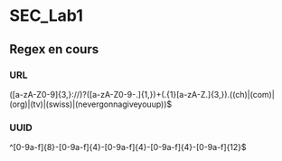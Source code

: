 # SEC_Lab1

## Regex en cours

### URL

([a-zA-Z0-9]{3,}:\/\/)?([a-zA-Z0-9\-.]{1,})+(.{1}[a-zA-Z.]{3,}).((ch)|(com)|(org)|(tv)|(swiss)|(nevergonnagiveyouup))$
### UUID

^[0-9a-f]{8}-[0-9a-f]{4}-[0-9a-f]{4}-[0-9a-f]{4}-[0-9a-f]{12}$